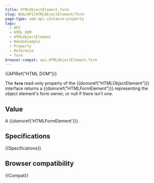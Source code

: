```yaml
---
title: HTMLObjectElement.form
slug: Web/API/HTMLObjectElement/form
page-type: web-api-instance-property
tags:
  - API
  - HTML DOM
  - HTMLObjectElement
  - NeedsExample
  - Property
  - Reference
  - form
browser-compat: api.HTMLObjectElement.form
---
```


{{APIRef("HTML DOM")}}

The **`form`** read-only property of the
{{domxref("HTMLObjectElement")}} interface returns a {{domxref("HTMLFormElement")}}
representing the object element's form owner, or null if there isn't one.

## Value

A {{domxref('HTMLFormElement')}}.

## Specifications

{{Specifications}}

## Browser compatibility

{{Compat}}
